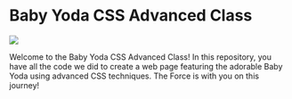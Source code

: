 <h1>Baby Yoda CSS Advanced Class</h1>
<img src="https://media.giphy.com/media/v1.Y2lkPTc5MGI3NjExdzEzYTczYnppdXVvc2ZzZzRxZXl4N3F1a2kyd3Q3d2p6ZDB4NXdoeiZlcD12MV9pbnRlcm5hbF9naWZfYnlfaWQmY3Q9Zw/hrcmLhw1VYMZzDtwM0/giphy.gif"/>
<p>Welcome to the Baby Yoda CSS Advanced Class! In this repository, you have all the code we did to create a web page featuring the adorable Baby Yoda using advanced CSS techniques. The Force is with you on this journey!</p>




